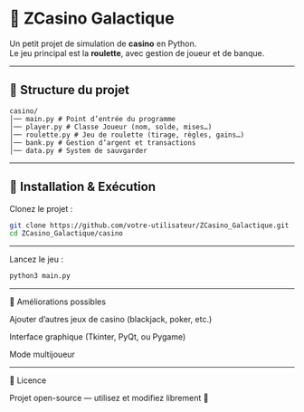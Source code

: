 # 🎰 ZCasino Galactique

Un petit projet de simulation de **casino** en Python.  
Le jeu principal est la **roulette**, avec gestion de joueur et de banque.

---

## 📂 Structure du projet
```
casino/
│── main.py # Point d’entrée du programme
│── player.py # Classe Joueur (nom, solde, mises…)
│── roulette.py # Jeu de roulette (tirage, règles, gains…)
│── bank.py # Gestion d’argent et transactions
│── data.py # System de sauvgarder

```

---

## 🚀 Installation & Exécution

Clonez le projet :

```bash
git clone https://github.com/votre-utilisateur/ZCasino_Galactique.git
cd ZCasino_Galactique/casino
```


---


Lancez le jeu :
```bash
python3 main.py
```


---



📌 Améliorations possibles

Ajouter d’autres jeux de casino (blackjack, poker, etc.)

Interface graphique (Tkinter, PyQt, ou Pygame)

Mode multijoueur


---



📝 Licence

Projet open-source — utilisez et modifiez librement 🚀

